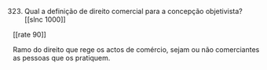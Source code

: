 323. Qual a definição de direito comercial para a concepção objetivista?
[[slnc 1000]]

[[rate 90]]

Ramo do direito que rege os actos de comércio, sejam ou não comerciantes as pessoas que os pratiquem.
